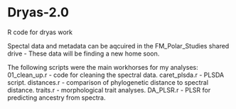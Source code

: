 # Dryas-2.0
 R code for dryas work
 
 Spectal data and metadata can be aqcuired in the FM_Polar_Studies shared drive - These data will be finding a new home soon.
 
 The following scripts were the main workhorses for my analyses: 
 01_clean_up.r - code for cleaning the spectral data.
 caret_plsda.r - PLSDA script.
 distances.r - comparison of phylogenetic distance to spectral distance.
 traits.r - morphological trait analyses.
 DA_PLSR.r - PLSR for predicting ancestry from spectra.
 
 
